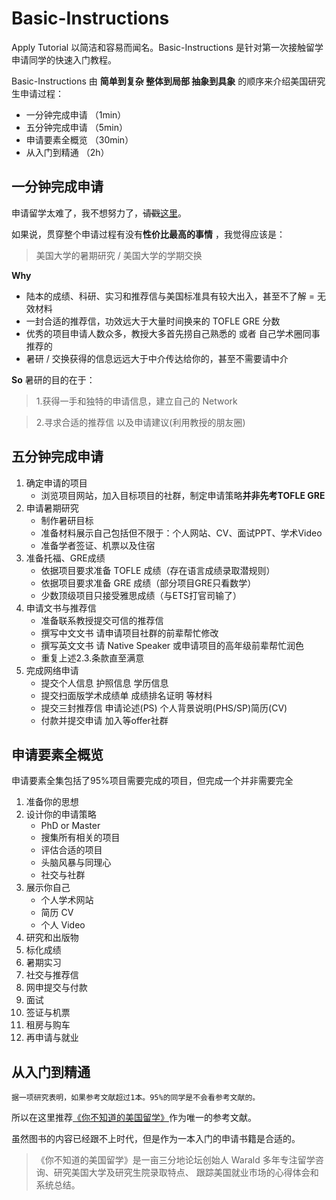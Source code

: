# Basic-Instructions 
Apply Tutorial 以简洁和容易而闻名。Basic-Instructions 是针对第一次接触留学申请同学的快速入门教程。

Basic-Instructions 由 **简单到复杂 整体到局部 抽象到具象** 的顺序来介绍美国研究生申请过程：

- 一分钟完成申请 （1min）
- 五分钟完成申请 （5min）
- 申请要素全概览 （30min）
- 从入门到精通   （2h）

## 一分钟完成申请 ##
申请留学太难了，我不想努力了，~~请戳~~[这里](http://www.fupozhongxin.cn/)。

如果说，贯穿整个申请过程有没有**性价比最高的事情** ，我觉得应该是：

> 美国大学的暑期研究 / 美国大学的学期交换

**Why**

- 陆本的成绩、科研、实习和推荐信与美国标准具有较大出入，甚至不了解 = 无效材料
- 一封合适的推荐信，功效远大于大量时间换来的 TOFLE GRE 分数
- 优秀的项目申请人数众多，教授大多首先捞自己熟悉的 或者 自己学术圈同事推荐的
- 暑研 / 交换获得的信息远远大于中介传达给你的，甚至不需要请中介

**So**
暑研的目的在于：
> 1.获得一手和独特的申请信息，建立自己的 Network

> 2.寻求合适的推荐信 以及申请建议(利用教授的朋友圈)

## 五分钟完成申请 ##

1. 确定申请的项目
   - 浏览项目网站，加入目标项目的社群，制定申请策略**并非先考TOFLE GRE**
2. 申请暑期研究
   - 制作暑研目标
   - 准备材料展示自己包括但不限于：个人网站、CV、面试PPT、学术Video
   - 准备学者签证、机票以及住宿
3. 准备托福、GRE成绩
   - 依据项目要求准备 TOFLE 成绩（存在语言成绩录取潜规则）
   - 依据项目要求准备 GRE 成绩（部分项目GRE只看数学）
   - 少数顶级项目只接受雅思成绩（与ETS打官司输了）
4. 申请文书与推荐信
   - 准备联系教授提交可信的推荐信
   - 撰写中文文书 请申请项目社群的前辈帮忙修改
   - 撰写英文文书 请 Native Speaker 或申请项目的高年级前辈帮忙润色
   - 重复上述2.3.条款直至满意
5. 完成网络申请
   - 提交个人信息 护照信息 学历信息
   - 提交扫面版学术成绩单 成绩排名证明 等材料
   - 提交三封推荐信 申请论述(PS) 个人背景说明(PHS/SP)简历(CV)
   - 付款并提交申请 加入等offer社群 

## 申请要素全概览 ##
申请要素全集包括了95%项目需要完成的项目，但完成一个并非需要完全
1. 准备你的思想
2. 设计你的申请策略
    - PhD or Master
    - 搜集所有相关的项目
    - 评估合适的项目
    - 头脑风暴与同理心
    - 社交与社群
3. 展示你自己
    - 个人学术网站
    - 简历 CV
    - 个人 Video
4. 研究和出版物
5. 标化成绩
6. 暑期实习
7. 社交与推荐信
8. 网申提交与付款
9. 面试
10. 签证与机票
11. 租房与购车
12. 再申请与就业

## 从入门到精通 ##
~~~
据一项研究表明，如果参考文献超过1本。95%的同学是不会看参考文献的。
~~~
所以在这里推荐[《你不知道的美国留学》](www.baidu.com)作为唯一的参考文献。

虽然图书的内容已经跟不上时代，但是作为一本入门的申请书籍是合适的。

> 《你不知道的美国留学》是一亩三分地论坛创始人 Warald 多年专注留学咨询、研究美国大学及研究生院录取特点、 跟踪美国就业市场的心得体会和系统总结。

